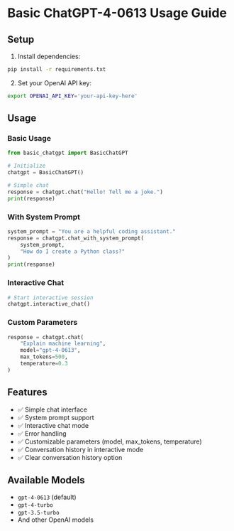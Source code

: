 # Basic ChatGPT-4-0613 Usage Guide

## Setup

1. Install dependencies:
```bash
pip install -r requirements.txt
```

2. Set your OpenAI API key:
```bash
export OPENAI_API_KEY='your-api-key-here'
```

## Usage

### Basic Usage
```python
from basic_chatgpt import BasicChatGPT

# Initialize
chatgpt = BasicChatGPT()

# Simple chat
response = chatgpt.chat("Hello! Tell me a joke.")
print(response)
```

### With System Prompt
```python
system_prompt = "You are a helpful coding assistant."
response = chatgpt.chat_with_system_prompt(
    system_prompt, 
    "How do I create a Python class?"
)
print(response)
```

### Interactive Chat
```python
# Start interactive session
chatgpt.interactive_chat()
```

### Custom Parameters
```python
response = chatgpt.chat(
    "Explain machine learning",
    model="gpt-4-0613",
    max_tokens=500,
    temperature=0.3
)
```

## Features

- ✅ Simple chat interface
- ✅ System prompt support
- ✅ Interactive chat mode
- ✅ Error handling
- ✅ Customizable parameters (model, max_tokens, temperature)
- ✅ Conversation history in interactive mode
- ✅ Clear conversation history option

## Available Models

- `gpt-4-0613` (default)
- `gpt-4-turbo`
- `gpt-3.5-turbo`
- And other OpenAI models

